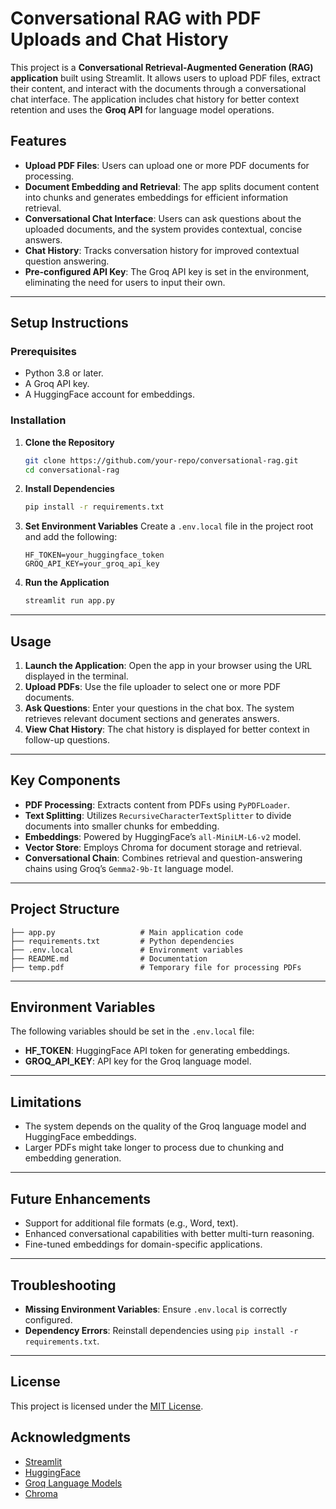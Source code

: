 # Conversational RAG with PDF Uploads and Chat History

This project is a **Conversational Retrieval-Augmented Generation (RAG) application** built using Streamlit. It allows users to upload PDF files, extract their content, and interact with the documents through a conversational chat interface. The application includes chat history for better context retention and uses the **Groq API** for language model operations.

## Features

- **Upload PDF Files**: Users can upload one or more PDF documents for processing.
- **Document Embedding and Retrieval**: The app splits document content into chunks and generates embeddings for efficient information retrieval.
- **Conversational Chat Interface**: Users can ask questions about the uploaded documents, and the system provides contextual, concise answers.
- **Chat History**: Tracks conversation history for improved contextual question answering.
- **Pre-configured API Key**: The Groq API key is set in the environment, eliminating the need for users to input their own.

---

## Setup Instructions

### Prerequisites
- Python 3.8 or later.
- A Groq API key.
- A HuggingFace account for embeddings.

### Installation

1. **Clone the Repository**
   ```bash
   git clone https://github.com/your-repo/conversational-rag.git
   cd conversational-rag
   ```

2. **Install Dependencies**
   ```bash
   pip install -r requirements.txt
   ```

3. **Set Environment Variables**
   Create a `.env.local` file in the project root and add the following:
   ```plaintext
   HF_TOKEN=your_huggingface_token
   GROQ_API_KEY=your_groq_api_key
   ```

4. **Run the Application**
   ```bash
   streamlit run app.py
   ```

---

## Usage

1. **Launch the Application**: Open the app in your browser using the URL displayed in the terminal.
2. **Upload PDFs**: Use the file uploader to select one or more PDF documents.
3. **Ask Questions**: Enter your questions in the chat box. The system retrieves relevant document sections and generates answers.
4. **View Chat History**: The chat history is displayed for better context in follow-up questions.

---

## Key Components

- **PDF Processing**: Extracts content from PDFs using `PyPDFLoader`.
- **Text Splitting**: Utilizes `RecursiveCharacterTextSplitter` to divide documents into smaller chunks for embedding.
- **Embeddings**: Powered by HuggingFace’s `all-MiniLM-L6-v2` model.
- **Vector Store**: Employs Chroma for document storage and retrieval.
- **Conversational Chain**: Combines retrieval and question-answering chains using Groq’s `Gemma2-9b-It` language model.

---

## Project Structure

```plaintext
├── app.py                   # Main application code
├── requirements.txt         # Python dependencies
├── .env.local               # Environment variables
├── README.md                # Documentation
├── temp.pdf                 # Temporary file for processing PDFs
```

---

## Environment Variables

The following variables should be set in the `.env.local` file:

- **HF_TOKEN**: HuggingFace API token for generating embeddings.
- **GROQ_API_KEY**: API key for the Groq language model.

---

## Limitations

- The system depends on the quality of the Groq language model and HuggingFace embeddings.
- Larger PDFs might take longer to process due to chunking and embedding generation.

---

## Future Enhancements

- Support for additional file formats (e.g., Word, text).
- Enhanced conversational capabilities with better multi-turn reasoning.
- Fine-tuned embeddings for domain-specific applications.

---

## Troubleshooting

- **Missing Environment Variables**: Ensure `.env.local` is correctly configured.
- **Dependency Errors**: Reinstall dependencies using `pip install -r requirements.txt`.

---

## License

This project is licensed under the [MIT License](LICENSE).

## Acknowledgments

- [Streamlit](https://streamlit.io/)
- [HuggingFace](https://huggingface.co/)
- [Groq Language Models](https://groq.com/)
- [Chroma](https://docs.trychroma.com/)